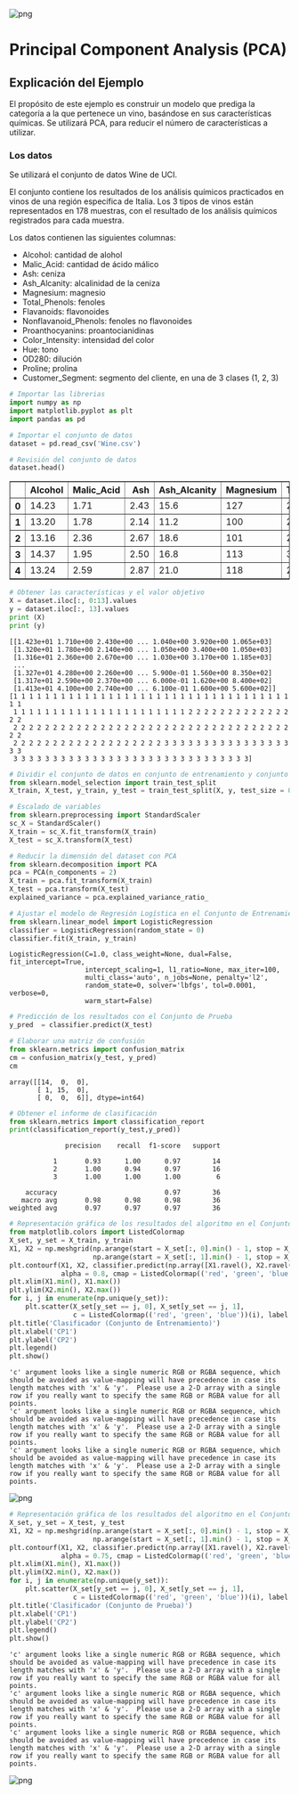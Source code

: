 ![png](../../../imagenes/logotipo-axity-ppt.png)

# Principal Component Analysis (PCA)

## Explicación del Ejemplo

El propósito de este ejemplo es construir un modelo que prediga la categoría a la que pertenece un vino, basándose en sus características químicas. Se utilizará PCA, para reducir el número de características a utilizar.

### Los datos
Se utilizará el conjunto de datos Wine de UCI.  

El conjunto contiene los resultados de los análisis químicos practicados en vinos de una región específica de Italia. Los 3 tipos de vinos están representados en 178 muestras, con el resultado de los análisis químicos registrados para cada muestra.

Los datos contienen las siguientes columnas:

* Alcohol: cantidad de alohol
* Malic_Acid: cantidad de ácido málico
* Ash: ceniza
* Ash_Alcanity: alcalinidad de la ceniza
* Magnesium: magnesio
* Total_Phenols: fenoles
* Flavanoids: flavonoides
* Nonflavanoid_Phenols: fenoles no flavonoides
* Proanthocyanins: proantocianidinas
* Color_Intensity: intensidad del color
* Hue: tono
* OD280: dilución
* Proline; prolina
* Customer_Segment: segmento del cliente, en una de 3 clases (1, 2, 3)


```python
# Importar las librerias
import numpy as np
import matplotlib.pyplot as plt
import pandas as pd
```


```python
# Importar el conjunto de datos
dataset = pd.read_csv('Wine.csv')
```


```python
# Revisión del conjunto de datos
dataset.head()
```




<div>
<table border="1" class="dataframe">
  <thead>
    <tr style="text-align: right;">
      <th></th>
      <th>Alcohol</th>
      <th>Malic_Acid</th>
      <th>Ash</th>
      <th>Ash_Alcanity</th>
      <th>Magnesium</th>
      <th>Total_Phenols</th>
      <th>Flavanoids</th>
      <th>Nonflavanoid_Phenols</th>
      <th>Proanthocyanins</th>
      <th>Color_Intensity</th>
      <th>Hue</th>
      <th>OD280</th>
      <th>Proline</th>
      <th>Customer_Segment</th>
    </tr>
  </thead>
  <tbody>
    <tr>
      <th>0</th>
      <td>14.23</td>
      <td>1.71</td>
      <td>2.43</td>
      <td>15.6</td>
      <td>127</td>
      <td>2.80</td>
      <td>3.06</td>
      <td>0.28</td>
      <td>2.29</td>
      <td>5.64</td>
      <td>1.04</td>
      <td>3.92</td>
      <td>1065</td>
      <td>1</td>
    </tr>
    <tr>
      <th>1</th>
      <td>13.20</td>
      <td>1.78</td>
      <td>2.14</td>
      <td>11.2</td>
      <td>100</td>
      <td>2.65</td>
      <td>2.76</td>
      <td>0.26</td>
      <td>1.28</td>
      <td>4.38</td>
      <td>1.05</td>
      <td>3.40</td>
      <td>1050</td>
      <td>1</td>
    </tr>
    <tr>
      <th>2</th>
      <td>13.16</td>
      <td>2.36</td>
      <td>2.67</td>
      <td>18.6</td>
      <td>101</td>
      <td>2.80</td>
      <td>3.24</td>
      <td>0.30</td>
      <td>2.81</td>
      <td>5.68</td>
      <td>1.03</td>
      <td>3.17</td>
      <td>1185</td>
      <td>1</td>
    </tr>
    <tr>
      <th>3</th>
      <td>14.37</td>
      <td>1.95</td>
      <td>2.50</td>
      <td>16.8</td>
      <td>113</td>
      <td>3.85</td>
      <td>3.49</td>
      <td>0.24</td>
      <td>2.18</td>
      <td>7.80</td>
      <td>0.86</td>
      <td>3.45</td>
      <td>1480</td>
      <td>1</td>
    </tr>
    <tr>
      <th>4</th>
      <td>13.24</td>
      <td>2.59</td>
      <td>2.87</td>
      <td>21.0</td>
      <td>118</td>
      <td>2.80</td>
      <td>2.69</td>
      <td>0.39</td>
      <td>1.82</td>
      <td>4.32</td>
      <td>1.04</td>
      <td>2.93</td>
      <td>735</td>
      <td>1</td>
    </tr>
  </tbody>
</table>
</div>




```python
# Obtener las características y el valor objetivo
X = dataset.iloc[:, 0:13].values
y = dataset.iloc[:, 13].values
print (X)
print (y)
```

    [[1.423e+01 1.710e+00 2.430e+00 ... 1.040e+00 3.920e+00 1.065e+03]
     [1.320e+01 1.780e+00 2.140e+00 ... 1.050e+00 3.400e+00 1.050e+03]
     [1.316e+01 2.360e+00 2.670e+00 ... 1.030e+00 3.170e+00 1.185e+03]
     ...
     [1.327e+01 4.280e+00 2.260e+00 ... 5.900e-01 1.560e+00 8.350e+02]
     [1.317e+01 2.590e+00 2.370e+00 ... 6.000e-01 1.620e+00 8.400e+02]
     [1.413e+01 4.100e+00 2.740e+00 ... 6.100e-01 1.600e+00 5.600e+02]]
    [1 1 1 1 1 1 1 1 1 1 1 1 1 1 1 1 1 1 1 1 1 1 1 1 1 1 1 1 1 1 1 1 1 1 1 1 1
     1 1 1 1 1 1 1 1 1 1 1 1 1 1 1 1 1 1 1 1 1 1 2 2 2 2 2 2 2 2 2 2 2 2 2 2 2
     2 2 2 2 2 2 2 2 2 2 2 2 2 2 2 2 2 2 2 2 2 2 2 2 2 2 2 2 2 2 2 2 2 2 2 2 2
     2 2 2 2 2 2 2 2 2 2 2 2 2 2 2 2 2 2 2 3 3 3 3 3 3 3 3 3 3 3 3 3 3 3 3 3 3
     3 3 3 3 3 3 3 3 3 3 3 3 3 3 3 3 3 3 3 3 3 3 3 3 3 3 3 3 3 3]
    


```python
# Dividir el conjunto de datos en conjunto de entrenamiento y conjunto de prueba
from sklearn.model_selection import train_test_split
X_train, X_test, y_train, y_test = train_test_split(X, y, test_size = 0.2, random_state = 0)
```


```python
# Escalado de variables
from sklearn.preprocessing import StandardScaler
sc_X = StandardScaler()
X_train = sc_X.fit_transform(X_train)
X_test = sc_X.transform(X_test)
```


```python
# Reducir la dimensión del dataset con PCA
from sklearn.decomposition import PCA
pca = PCA(n_components = 2)
X_train = pca.fit_transform(X_train)
X_test = pca.transform(X_test)
explained_variance = pca.explained_variance_ratio_
```


```python
# Ajustar el modelo de Regresión Logística en el Conjunto de Entrenamiento
from sklearn.linear_model import LogisticRegression
classifier = LogisticRegression(random_state = 0)
classifier.fit(X_train, y_train)
```




    LogisticRegression(C=1.0, class_weight=None, dual=False, fit_intercept=True,
                       intercept_scaling=1, l1_ratio=None, max_iter=100,
                       multi_class='auto', n_jobs=None, penalty='l2',
                       random_state=0, solver='lbfgs', tol=0.0001, verbose=0,
                       warm_start=False)




```python
# Predicción de los resultados con el Conjunto de Prueba
y_pred  = classifier.predict(X_test)
```


```python
# Elaborar una matriz de confusión
from sklearn.metrics import confusion_matrix
cm = confusion_matrix(y_test, y_pred)
cm
```




    array([[14,  0,  0],
           [ 1, 15,  0],
           [ 0,  0,  6]], dtype=int64)




```python
# Obtener el informe de clasificación
from sklearn.metrics import classification_report
print(classification_report(y_test,y_pred))
```

                  precision    recall  f1-score   support
    
               1       0.93      1.00      0.97        14
               2       1.00      0.94      0.97        16
               3       1.00      1.00      1.00         6
    
        accuracy                           0.97        36
       macro avg       0.98      0.98      0.98        36
    weighted avg       0.97      0.97      0.97        36
    
    


```python
# Representación gráfica de los resultados del algoritmo en el Conjunto de Entrenamiento
from matplotlib.colors import ListedColormap
X_set, y_set = X_train, y_train
X1, X2 = np.meshgrid(np.arange(start = X_set[:, 0].min() - 1, stop = X_set[:, 0].max() + 1, step = 0.01),
                     np.arange(start = X_set[:, 1].min() - 1, stop = X_set[:, 1].max() + 1, step = 0.01))
plt.contourf(X1, X2, classifier.predict(np.array([X1.ravel(), X2.ravel()]).T).reshape(X1.shape),
             alpha = 0.8, cmap = ListedColormap(('red', 'green', 'blue')))
plt.xlim(X1.min(), X1.max())
plt.ylim(X2.min(), X2.max())
for i, j in enumerate(np.unique(y_set)):
    plt.scatter(X_set[y_set == j, 0], X_set[y_set == j, 1],
                c = ListedColormap(('red', 'green', 'blue'))(i), label = j)
plt.title('Clasificador (Conjunto de Entrenamiento)')
plt.xlabel('CP1')
plt.ylabel('CP2')
plt.legend()
plt.show()
```

    'c' argument looks like a single numeric RGB or RGBA sequence, which should be avoided as value-mapping will have precedence in case its length matches with 'x' & 'y'.  Please use a 2-D array with a single row if you really want to specify the same RGB or RGBA value for all points.
    'c' argument looks like a single numeric RGB or RGBA sequence, which should be avoided as value-mapping will have precedence in case its length matches with 'x' & 'y'.  Please use a 2-D array with a single row if you really want to specify the same RGB or RGBA value for all points.
    'c' argument looks like a single numeric RGB or RGBA sequence, which should be avoided as value-mapping will have precedence in case its length matches with 'x' & 'y'.  Please use a 2-D array with a single row if you really want to specify the same RGB or RGBA value for all points.
    


![png](../../../imagenes/01-Principal%20Component%20Analysis_13_1.png)



```python
# Representación gráfica de los resultados del algoritmo en el Conjunto de Prueba
X_set, y_set = X_test, y_test
X1, X2 = np.meshgrid(np.arange(start = X_set[:, 0].min() - 1, stop = X_set[:, 0].max() + 1, step = 0.01),
                     np.arange(start = X_set[:, 1].min() - 1, stop = X_set[:, 1].max() + 1, step = 0.01))
plt.contourf(X1, X2, classifier.predict(np.array([X1.ravel(), X2.ravel()]).T).reshape(X1.shape),
             alpha = 0.75, cmap = ListedColormap(('red', 'green', 'blue')))
plt.xlim(X1.min(), X1.max())
plt.ylim(X2.min(), X2.max())
for i, j in enumerate(np.unique(y_set)):
    plt.scatter(X_set[y_set == j, 0], X_set[y_set == j, 1],
                c = ListedColormap(('red', 'green', 'blue'))(i), label = j)
plt.title('Clasificador (Conjunto de Prueba)')
plt.xlabel('CP1')
plt.ylabel('CP2')
plt.legend()
plt.show()
```

    'c' argument looks like a single numeric RGB or RGBA sequence, which should be avoided as value-mapping will have precedence in case its length matches with 'x' & 'y'.  Please use a 2-D array with a single row if you really want to specify the same RGB or RGBA value for all points.
    'c' argument looks like a single numeric RGB or RGBA sequence, which should be avoided as value-mapping will have precedence in case its length matches with 'x' & 'y'.  Please use a 2-D array with a single row if you really want to specify the same RGB or RGBA value for all points.
    'c' argument looks like a single numeric RGB or RGBA sequence, which should be avoided as value-mapping will have precedence in case its length matches with 'x' & 'y'.  Please use a 2-D array with a single row if you really want to specify the same RGB or RGBA value for all points.
    


![png](../../../imagenes/01-Principal%20Component%20Analysis_14_1.png)

